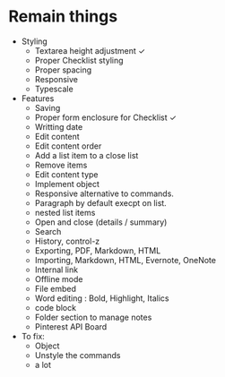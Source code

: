 # Remain things
- Styling
    - Textarea height adjustment ✓
    - Proper Checklist styling
    - Proper spacing
    - Responsive
    - Typescale
- Features
    - Saving
    - Proper form enclosure for Checklist ✓
    - Writting date
    - Edit content
    - Edit content order
    - Add a list item to a close list
    - Remove items 
    - Edit content type
    - Implement object
    - Responsive alternative to commands.
    - Paragraph by default execpt on list.
    - nested list items
    - Open and close (details / summary)
    - Search
    - History, control-z
    - Exporting, PDF, Markdown, HTML
    - Importing, Markdown, HTML, Evernote, OneNote
    - Internal link
    - Offline mode
    - File embed
    - Word editing : Bold, Highlight, Italics
    - code block
    - Folder section to manage notes
    - Pinterest API Board
- To fix:
    - Object
    - Unstyle the commands
    - a lot
    